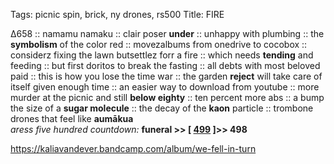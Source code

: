 Tags: picnic spin, brick, ny drones, rs500
Title: FIRE
  
∆658 :: namamu namaku :: clair poser **under** :: unhappy with plumbing :: the **symbolism** of the color red :: movezalbums from onedrive to cocobox :: considerz fixing the lawn butsettlez forr a fire :: which needs **tending** and feeding :: but first doritos to break the fasting :: all debts with most beloved paid :: this is how you lose the time war :: the garden **reject** will take care of itself given enough time :: an easier way to download from youtube :: more murder at the picnic and still **below eighty** :: ten percent more abs :: a bump the size of a **sugar molecule** :: the decay of the **kaon** particle :: trombone drones that feel like **aumākua**  
_aress five hundred countdown:_  **funeral >> [ [499](https://www.allmusic.com/album/ask-rufus-mw0000678148) ]>> 498**  

<https://kaliavandever.bandcamp.com/album/we-fell-in-turn>  
